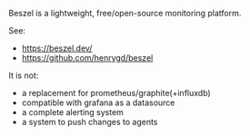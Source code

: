 Beszel is a lightweight, free/open-source monitoring platform.

See:

- https://beszel.dev/
- https://github.com/henrygd/beszel

It is not:

- a replacement for prometheus/graphite(+influxdb)
- compatible with grafana as a datasource
- a complete alerting system
- a system to push changes to agents
